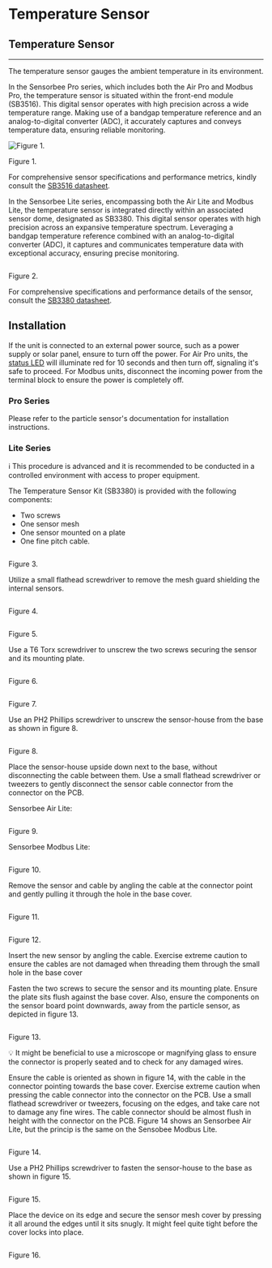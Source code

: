 # Temperature Sensor

## Temperature Sensor

***

The temperature sensor gauges the ambient temperature in its environment.

In the Sensorbee Pro series, which includes both the Air Pro and Modbus Pro, the temperature sensor is situated within the front-end module (SB3516). This digital sensor operates with high precision across a wide temperature range. Making use of a bandgap temperature reference and an analog-to-digital converter (ADC), it accurately captures and conveys temperature data, ensuring reliable monitoring.

![Figure 1.](../../.gitbook/assets/Untitled.png)

Figure 1.

For comprehensive sensor specifications and performance metrics, kindly consult the [SB3516 datasheet](https://www.notion.so/Datasheets-fd72e01b8f664506a6c6943291b0e92b?pvs=21).

In the Sensorbee Lite series, encompassing both the Air Lite and Modbus Lite, the temperature sensor is integrated directly within an associated sensor dome, designated as SB3380. This digital sensor operates with high precision across an expansive temperature spectrum. Leveraging a bandgap temperature reference combined with an analog-to-digital converter (ADC), it captures and communicates temperature data with exceptional accuracy, ensuring precise monitoring.

<figure><img src="../../.gitbook/assets/image (12).png" alt=""><figcaption></figcaption></figure>

Figure 2.

For comprehensive specifications and performance details of the sensor, consult the [SB3380 datasheet](https://www.notion.so/Datasheets-fd72e01b8f664506a6c6943291b0e92b?pvs=21).

## Installation

If the unit is connected to an external power source, such as a power supply or solar panel, ensure to turn off the power. For Air Pro units, the [status LED](https://www.notion.so/71759b97f3f34b50840c9ccbc475c4dc?pvs=21) will illuminate red for 10 seconds and then turn off, signaling it's safe to proceed. For Modbus units, disconnect the incoming power from the terminal block to ensure the power is completely off.

### Pro Series

Please refer to the particle sensor's documentation for installation instructions.

### Lite Series

ℹ️ This procedure is advanced and it is recommended to be conducted in a controlled environment with access to proper equipment.

The Temperature Sensor Kit (SB3380) is provided with the following components:

* Two screws
* One sensor mesh
* One sensor mounted on a plate
* One fine pitch cable.

<figure><img src="../../.gitbook/assets/image (15).png" alt=""><figcaption></figcaption></figure>



Figure 3.

Utilize a small flathead screwdriver to remove the mesh guard shielding the internal sensors.

<figure><img src="../../.gitbook/assets/image (14).png" alt=""><figcaption></figcaption></figure>

Figure 4.

<figure><img src="../../.gitbook/assets/image (16).png" alt=""><figcaption></figcaption></figure>

Figure 5.

Use a T6 Torx screwdriver to unscrew the two screws securing the sensor and its mounting plate.

<figure><img src="../../.gitbook/assets/image (17).png" alt=""><figcaption></figcaption></figure>

Figure 6.

<figure><img src="../../.gitbook/assets/image (18).png" alt=""><figcaption></figcaption></figure>

Figure 7.

Use an PH2 Phillips screwdriver to unscrew the sensor-house from the base as shown in figure 8.

<figure><img src="../../.gitbook/assets/image (19).png" alt=""><figcaption></figcaption></figure>

Figure 8.

Place the sensor-house upside down next to the base, without disconnecting the cable between them. Use a small flathead screwdriver or tweezers to gently disconnect the sensor cable connector from the connector on the PCB.

Sensorbee Air Lite:

<figure><img src="../../.gitbook/assets/image (20).png" alt=""><figcaption></figcaption></figure>

Figure 9.

Sensorbee Modbus Lite:

<figure><img src="../../.gitbook/assets/image (21).png" alt=""><figcaption></figcaption></figure>

Figure 10.

Remove the sensor and cable by angling the cable at the connector point and gently pulling it through the hole in the base cover.

<figure><img src="../../.gitbook/assets/image (22).png" alt=""><figcaption></figcaption></figure>

Figure 11.

<figure><img src="../../.gitbook/assets/image (23).png" alt=""><figcaption></figcaption></figure>

Figure 12.

Insert the new sensor by angling the cable. Exercise extreme caution to ensure the cables are not damaged when threading them through the small hole in the base cover

Fasten the two screws to secure the sensor and its mounting plate. Ensure the plate sits flush against the base cover. Also, ensure the components on the sensor board point downwards, away from the particle sensor, as depicted in figure 13.

<figure><img src="../../.gitbook/assets/image (25).png" alt=""><figcaption></figcaption></figure>

Figure 13.

💡 It might be beneficial to use a microscope or magnifying glass to ensure the connector is properly seated and to check for any damaged wires.

Ensure the cable is oriented as shown in figure 14, with the cable in the connector pointing towards the base cover. Exercise extreme caution when pressing the cable connector into the connector on the PCB. Use a small flathead screwdriver or tweezers, focusing on the edges, and take care not to damage any fine wires. The cable connector should be almost flush in height with the connector on the PCB. Figure 14 shows an Sensorbee Air Lite, but the princip is the same on the Sensobee Modbus Lite.

<figure><img src="../../.gitbook/assets/image (26).png" alt=""><figcaption></figcaption></figure>

Figure 14.

Use a PH2 Phillips screwdriver to fasten the sensor-house to the base as shown in figure 15.

<figure><img src="../../.gitbook/assets/image (27).png" alt=""><figcaption></figcaption></figure>

Figure 15.

Place the device on its edge and secure the sensor mesh cover by pressing it all around the edges until it sits snugly. It might feel quite tight before the cover locks into place.

<figure><img src="../../.gitbook/assets/image (28).png" alt=""><figcaption></figcaption></figure>

Figure 16.
